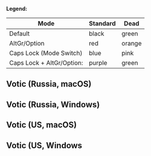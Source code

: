 **Legend:**

| Mode                      | Standard | Dead   |
|---------------------------|----------|--------|
| Default                   | black    | green  |
| AltGr/Option              | red      | orange |
| Caps Lock (Mode Switch)   | blue     | pink   |
| Caps Lock + AltGr/Option: | purple   | green  |

## Votic (Russia, macOS)

  

## Votic (Russia, Windows)

  

## Votic (US, macOS)

  

## Votic (US, Windows

  
